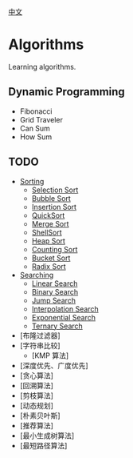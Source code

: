 [中文](/README-zh.md)
# Algorithms
Learning algorithms.

## Dynamic Programming
  - Fibonacci
  - Grid Traveler
  - Can Sum
  - How Sum

## TODO
* [Sorting](#)
  * [Selection Sort](https://www.geeksforgeeks.org/selection-sort/)
  * [Bubble Sort](http://geeksquiz.com/bubble-sort/)
  * [Insertion Sort](http://geeksquiz.com/insertion-sort/)
  * [QuickSort](http://geeksquiz.com/quick-sort/)
  * [Merge Sort](http://geeksquiz.com/merge-sort/)
  * [ShellSort](https://www.geeksforgeeks.org/shellsort/)
  * [Heap Sort](http://geeksquiz.com/heap-sort/)
  * [Counting Sort](https://www.geeksforgeeks.org/counting-sort/)
  * [Bucket Sort](https://www.geeksforgeeks.org/bucket-sort-2/)
  * [Radix Sort](https://www.geeksforgeeks.org/radix-sort/)
* [Searching](#)
  * [Linear Search](https://www.geeksforgeeks.org/linear-search/)
  * [Binary Search](http://geeksquiz.com/binary-search/)
  * [Jump Search](https://www.geeksforgeeks.org/jump-search/)
  * [Interpolation Search](https://www.geeksforgeeks.org/interpolation-search/)
  * [Exponential Search](https://www.geeksforgeeks.org/exponential-search/)
  * [Ternary Search](https://www.geeksforgeeks.org/binary-search-preferred-ternary-search/)
* [布隆过滤器]
* [字符串比较]
  * [KMP 算法]
* [深度优先、广度优先]
* [贪心算法]
* [回溯算法]
* [剪枝算法]
* [动态规划]
* [朴素贝叶斯]
* [推荐算法]
* [最小生成树算法]
* [最短路径算法]
